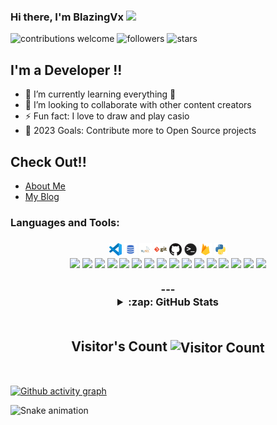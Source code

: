 ### Hi there, I'm BlazingVx <img src="https://media.giphy.com/media/hvRJCLFzcasrR4ia7z/giphy.gif" width="25px">

![contributions welcome](https://img.shields.io/badge/contributions-welcome-brightgreen.svg?style=for-the-badge)
![followers](https://img.shields.io/github/followers/blazingvx?style=for-the-badge)
![stars](https://img.shields.io/github/stars/blazingvx?style=for-the-badge)


## I'm a  Developer !!

- 🌱 I’m currently learning everything 🤣
- 👯 I’m looking to collaborate with other content creators
- ⚡ Fun fact: I love to draw and play casio
- 🥅 2023 Goals: Contribute more to Open Source projects

## Check Out!!
- [About Me](https://blazingvx.github.io/resume/)
- [My Blog](https://blazingvx.github.io/Blog/)

### Languages and Tools:
<!-- Use when links are created
[<img align="left" alt="Visual Studio Code" width="26px" src="https://raw.githubusercontent.com/github/explore/80688e429a7d4ef2fca1e82350fe8e3517d3494d/topics/visual-studio-code/visual-studio-code.png" />][BlzingvxGitHub]
[<img align="left" alt="SQL" width="26px" src="https://raw.githubusercontent.com/github/explore/80688e429a7d4ef2fca1e82350fe8e3517d3494d/topics/sql/sql.png" />][BlzingvxGitHub]
[<img align="left" alt="MySQL" width="26px" src="https://raw.githubusercontent.com/github/explore/80688e429a7d4ef2fca1e82350fe8e3517d3494d/topics/mysql/mysql.png" />][BlzingvxGitHub]
[<img align="left" alt="Git" width="26px" src="https://raw.githubusercontent.com/github/explore/80688e429a7d4ef2fca1e82350fe8e3517d3494d/topics/git/git.png" />][BlzingvxGitHub]
[<img align="left" alt="GitHub" width="26px" src="https://raw.githubusercontent.com/github/explore/78df643247d429f6cc873026c0622819ad797942/topics/github/github.png" />][BlzingvxGitHub]
[<img align="left" alt="Terminal" width="26px" src="https://raw.githubusercontent.com/github/explore/80688e429a7d4ef2fca1e82350fe8e3517d3494d/topics/terminal/terminal.png" />][BlzingvxGitHub]
[<img align="left" alt="Terminal" width="26px" src="https://raw.githubusercontent.com/github/explore/80688e429a7d4ef2fca1e82350fe8e3517d3494d/topics/firebase/firebase.png" />][BlzingvxGitHub]
-->

<h3 align="center">
 <code><img height="20" src="https://raw.githubusercontent.com/github/explore/80688e429a7d4ef2fca1e82350fe8e3517d3494d/topics/visual-studio-code/visual-studio-code.png"></code>
 <code><img height="20" src="https://raw.githubusercontent.com/github/explore/80688e429a7d4ef2fca1e82350fe8e3517d3494d/topics/sql/sql.png"></code>
 <code><img height="20" src="https://raw.githubusercontent.com/github/explore/80688e429a7d4ef2fca1e82350fe8e3517d3494d/topics/mysql/mysql.png"></code>
 <code><img height="20" src="https://raw.githubusercontent.com/github/explore/80688e429a7d4ef2fca1e82350fe8e3517d3494d/topics/git/git.png"></code>
 <code><img height="20" src="https://raw.githubusercontent.com/github/explore/78df643247d429f6cc873026c0622819ad797942/topics/github/github.png"></code>
 <code><img height="20" src="https://raw.githubusercontent.com/github/explore/80688e429a7d4ef2fca1e82350fe8e3517d3494d/topics/terminal/terminal.png"></code>
 <code><img height="20" src="https://raw.githubusercontent.com/github/explore/80688e429a7d4ef2fca1e82350fe8e3517d3494d/topics/firebase/firebase.png"></code>
 <code><img height="20" src="https://raw.githubusercontent.com/devicons/devicon/master/icons/python/python-original.svg"></code> 
<br />
 <!--AI Tools-->
 <code><img height="20" src="https://img.shields.io/badge/Keras-FF0000?style=for-the-badge&logo=keras&logoColor=white"></code>
 <code><img height="20" src="https://img.shields.io/badge/PyTorch-EE4C2C?style=for-the-badge&logo=pytorch&logoColor=white"></code>
 <code><img height="20" src="https://img.shields.io/badge/TensorFlow-FF6F00?style=for-the-badge&logo=tensorflow&logoColor=white"></code>
 <code><img height="20" src="https://img.shields.io/badge/Kaggle-20BEFF?style=for-the-badge&logo=Kaggle&logoColor=white"></code>
 <!--Database-->
 <code><img height="20" src="https://img.shields.io/badge/MongoDB-4EA94B?style=for-the-badge&logo=mongodb&logoColor=white"></code>
 <code><img height="20" src="https://img.shields.io/badge/MySQL-005C84?style=for-the-badge&logo=mysql&logoColor=white"></code>
 <code><img height="20" src="https://img.shields.io/badge/Oracle-F80000?style=for-the-badge&logo=Oracle&logoColor=white"></code>
 <code><img height="20" src="https://img.shields.io/badge/PostgreSQL-316192?style=for-the-badge&logo=postgresql&logoColor=white"></code>
 <code><img height="20" src="https://img.shields.io/badge/SQLite-07405E?style=for-the-badge&logo=sqlite&logoColor=white"></code>
<!--Frameworks & Library-->
 <code><img height="20" src="https://img.shields.io/badge/.NET-512BD4?style=for-the-badge&logo=dotnet&logoColor=white"></code>
 <code><img height="20" src="https://img.shields.io/badge/conda-342B029.svg?&style=for-the-badge&logo=anaconda&logoColor=white"></code>
 <code><img height="20" src="https://img.shields.io/badge/firebase-ffca28?style=for-the-badge&logo=firebase&logoColor=black"></code>
 <code><img height="20" src="https://img.shields.io/badge/Flask-000000?style=for-the-badge&logo=flask&logoColor=white"></code>
 <code><img height="20" src="https://img.shields.io/badge/gradle-02303A?style=for-the-badge&logo=gradle&logoColor=white"></code>
 <code><img height="20" src="https://img.shields.io/badge/PowerBI-F2C811?style=for-the-badge&logo=Power%20BI&logoColor=white"></code>
 <code><img height="20" src="https://img.shields.io/badge/PowerBI-F2C811?style=for-the-badge&logo=Power%20BI&logoColor=white"></code>
<br />
<br />
---

<details>
  <summary>:zap: GitHub Stats</summary>

  <img width="48%" alt="blazingvx's GitHub Stats" src="https://github-readme-stats.vercel.app/api?username=blazingvx&theme=radical&show_icons=true&hide_border=true" />
  <img width="48%" src="https://github-readme-streak-stats.herokuapp.com/?user=blazingvx&theme=radical&show_icons=true&hide_border=true" />
  <img width="48%" src="https://github-readme-activity-graph.cyclic.app/graph?username=blazingvx&theme=xcode"/>
 <img width="48%" src="https://github-profile-summary-cards.vercel.app/api/cards/profile-details?username=blazingvx&theme=dracula"/>
 <br>
 <img width="96%" src="https://github-profile-trophy.vercel.app/?username=blazingvx"/>
 <img width="48%" src="https://github-readme-stats.vercel.app/api/top-langs/?username=blazingvx&theme=dark"/>
</details>

<br>
<h2 align="center">Visitor's Count <img align="center" src="https://profile-counter.glitch.me/blazingvx/count.svg" alt="Visitor Count" /></h2>
<br>

[![Github activity graph](https://activity-graph.herokuapp.com/graph?username=blazingvx&bg_color=0d1117&color=21f90b&line=2fc8ee&point=ffffff&area=true&hide_border=true)](https://github.com/blazingvx/github-readme-activity-graph)

![Snake animation](https://github.com/blazingvx/blazingvx/blob/output/github-contribution-grid-snake.svg)
 
</h3>

<!--[BlzingvxGitHub]: https://github.com/blazingvx -->
<!-- https://github.com/alexandresanlim/Badges4-README.md-Profile -->

